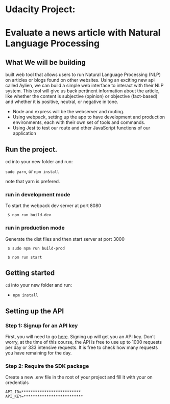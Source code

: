 # Udacity Project: 
# Evaluate a news article with Natural Language Processing

## What We will be building

built web tool that allows users to run Natural Language Processing (NLP) on articles or blogs found on other websites. Using an exciting new api called Aylien, we can build a simple web interface to interact with their NLP system. This tool will give us back pertinent information about the article, like whether the content is subjective (opinion) or objective (fact-based) and whether it is positive, neutral, or negative in tone.

* Node and express will be the webserver and routing.
* Using webpack, setting up the app to have development and production environments, each with their own set of tools and commands.
* Using Jest to test our route and other JavaScript functions of our application


## Run the project.
cd into your new folder and run:

`sudo yarn`, or `npm install`

note that yarn is prefered.

### run in development mode
To start the webpack dev server at port 8080

` $ npm run build-dev`

### run in production mode
Generate the dist files and then start server at port 3000

` $ sudo npm run build-prod`

` $ npm run start`


## Getting started

`cd` into your new folder and run:
- `npm install`

## Setting up the API

### Step 1: Signup for an API key
First, you will need to go [here](https://developer.aylien.com/signup). Signing up will get you an API key. Don't worry, at the time of this course, the API is free to use up to 1000 requests per day or 333 intensive requests. It is free to check how many requests you have remaining for the day.
### Step 2: Require the SDK package
Create a new .env file in the root of your project and  fill it with your on credentials
```
API_ID=**************************
API_KEY=**************************
```